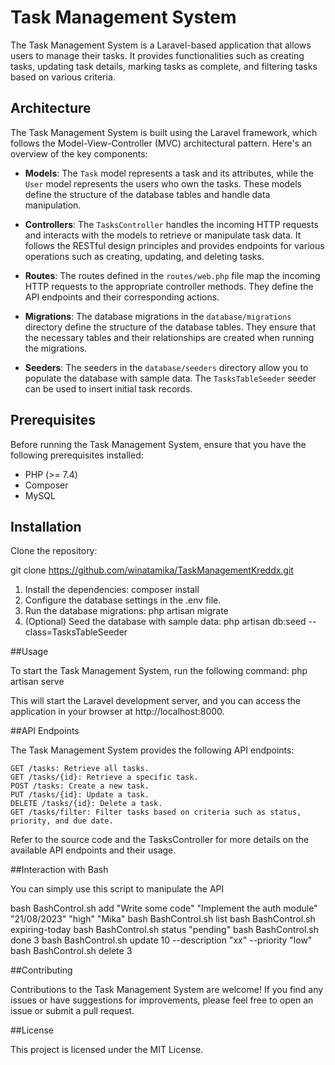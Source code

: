 # Task Management System

The Task Management System is a Laravel-based application that allows users to manage their tasks. It provides functionalities such as creating tasks, updating task details, marking tasks as complete, and filtering tasks based on various criteria.

## Architecture

The Task Management System is built using the Laravel framework, which follows the Model-View-Controller (MVC) architectural pattern. Here's an overview of the key components:

- **Models**: The `Task` model represents a task and its attributes, while the `User` model represents the users who own the tasks. These models define the structure of the database tables and handle data manipulation.

- **Controllers**: The `TasksController` handles the incoming HTTP requests and interacts with the models to retrieve or manipulate task data. It follows the RESTful design principles and provides endpoints for various operations such as creating, updating, and deleting tasks.

- **Routes**: The routes defined in the `routes/web.php` file map the incoming HTTP requests to the appropriate controller methods. They define the API endpoints and their corresponding actions.

- **Migrations**: The database migrations in the `database/migrations` directory define the structure of the database tables. They ensure that the necessary tables and their relationships are created when running the migrations.

- **Seeders**: The seeders in the `database/seeders` directory allow you to populate the database with sample data. The `TasksTableSeeder` seeder can be used to insert initial task records.

## Prerequisites

Before running the Task Management System, ensure that you have the following prerequisites installed:

- PHP (>= 7.4)
- Composer
- MySQL


## Installation

Clone the repository:

   git clone https://github.com/winatamika/TaskManagementKreddx.git
   

1. Install the dependencies:
    composer install
2. Configure the database settings in the .env file.
3. Run the database migrations:
    php artisan migrate
4. (Optional) Seed the database with sample data:
    php artisan db:seed --class=TasksTableSeeder
    
##Usage

To start the Task Management System, run the following command:
    php artisan serve

This will start the Laravel development server, and you can access the application in your browser at http://localhost:8000.

##API Endpoints

The Task Management System provides the following API endpoints:

    GET /tasks: Retrieve all tasks.
    GET /tasks/{id}: Retrieve a specific task.
    POST /tasks: Create a new task.
    PUT /tasks/{id}: Update a task.
    DELETE /tasks/{id}: Delete a task.
    GET /tasks/filter: Filter tasks based on criteria such as status, priority, and due date.

Refer to the source code and the TasksController for more details on the available API endpoints and their usage.

##Interaction with Bash

You can simply use this script to manipulate the API 

bash BashControl.sh add "Write some code" "Implement the auth module" "21/08/2023" "high" "Mika"
bash BashControl.sh list
bash BashControl.sh expiring-today
bash BashControl.sh status "pending"
bash BashControl.sh done 3
bash BashControl.sh update 10 --description "xx" --priority "low"
bash BashControl.sh delete 3



##Contributing

Contributions to the Task Management System are welcome! If you find any issues or have suggestions for improvements, please feel free to open an issue or submit a pull request.


##License

This project is licensed under the MIT License.
